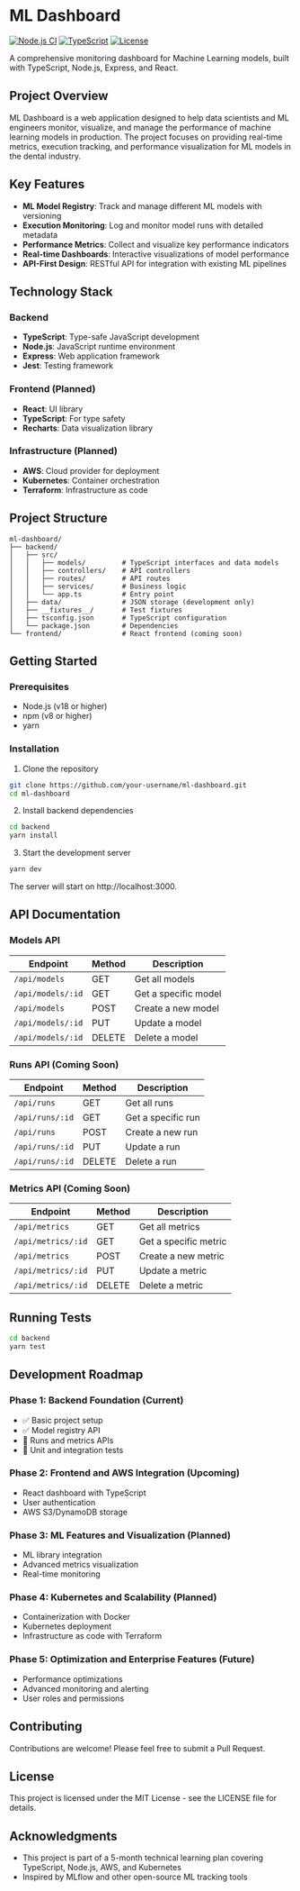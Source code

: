 # ML Dashboard

[![Node.js CI](https://github.com/ferdef/ml-dashboard/actions/workflows/ci.yml/badge.svg)](https://github.com/ferdef/ml-dashboard/actions/workflows/ci.yml)
[![TypeScript](https://img.shields.io/badge/TypeScript-5.0-blue)](https://www.typescriptlang.org/)
[![License](https://img.shields.io/badge/License-MIT-green.svg)](LICENSE)

A comprehensive monitoring dashboard for Machine Learning models, built with TypeScript, Node.js, Express, and React.

## Project Overview

ML Dashboard is a web application designed to help data scientists and ML engineers monitor, visualize, and manage the performance of machine learning models in production. The project focuses on providing real-time metrics, execution tracking, and performance visualization for ML models in the dental industry.

## Key Features

- **ML Model Registry**: Track and manage different ML models with versioning
- **Execution Monitoring**: Log and monitor model runs with detailed metadata
- **Performance Metrics**: Collect and visualize key performance indicators
- **Real-time Dashboards**: Interactive visualizations of model performance
- **API-First Design**: RESTful API for integration with existing ML pipelines

## Technology Stack

### Backend
- **TypeScript**: Type-safe JavaScript development
- **Node.js**: JavaScript runtime environment
- **Express**: Web application framework
- **Jest**: Testing framework

### Frontend (Planned)
- **React**: UI library
- **TypeScript**: For type safety
- **Recharts**: Data visualization library

### Infrastructure (Planned)
- **AWS**: Cloud provider for deployment
- **Kubernetes**: Container orchestration
- **Terraform**: Infrastructure as code

## Project Structure

```
ml-dashboard/
├── backend/
│   ├── src/
│   │   ├── models/         # TypeScript interfaces and data models
│   │   ├── controllers/    # API controllers
│   │   ├── routes/         # API routes
│   │   ├── services/       # Business logic
│   │   └── app.ts          # Entry point
│   ├── data/               # JSON storage (development only)
│   ├── __fixtures__/       # Test fixtures
│   ├── tsconfig.json       # TypeScript configuration
│   └── package.json        # Dependencies
└── frontend/               # React frontend (coming soon)
```

## Getting Started

### Prerequisites
- Node.js (v18 or higher)
- npm (v8 or higher)
- yarn

### Installation

1. Clone the repository
```bash
git clone https://github.com/your-username/ml-dashboard.git
cd ml-dashboard
```

2. Install backend dependencies
```bash
cd backend
yarn install
```

3. Start the development server
```bash
yarn dev
```

The server will start on http://localhost:3000.

## API Documentation

### Models API

| Endpoint | Method | Description |
|----------|--------|-------------|
| `/api/models` | GET | Get all models |
| `/api/models/:id` | GET | Get a specific model |
| `/api/models` | POST | Create a new model |
| `/api/models/:id` | PUT | Update a model |
| `/api/models/:id` | DELETE | Delete a model |

### Runs API (Coming Soon)

| Endpoint | Method | Description |
|----------|--------|-------------|
| `/api/runs` | GET | Get all runs |
| `/api/runs/:id` | GET | Get a specific run |
| `/api/runs` | POST | Create a new run |
| `/api/runs/:id` | PUT | Update a run |
| `/api/runs/:id` | DELETE | Delete a run |

### Metrics API (Coming Soon)

| Endpoint | Method | Description |
|----------|--------|-------------|
| `/api/metrics` | GET | Get all metrics |
| `/api/metrics/:id` | GET | Get a specific metric |
| `/api/metrics` | POST | Create a new metric |
| `/api/metrics/:id` | PUT | Update a metric |
| `/api/metrics/:id` | DELETE | Delete a metric |

## Running Tests

```bash
cd backend
yarn test
```

## Development Roadmap

### Phase 1: Backend Foundation (Current)
- ✅ Basic project setup
- ✅ Model registry API
- 🔄 Runs and metrics APIs
- 🔄 Unit and integration tests

### Phase 2: Frontend and AWS Integration (Upcoming)
- React dashboard with TypeScript
- User authentication
- AWS S3/DynamoDB storage

### Phase 3: ML Features and Visualization (Planned)
- ML library integration
- Advanced metrics visualization
- Real-time monitoring

### Phase 4: Kubernetes and Scalability (Planned)
- Containerization with Docker
- Kubernetes deployment
- Infrastructure as code with Terraform

### Phase 5: Optimization and Enterprise Features (Future)
- Performance optimizations
- Advanced monitoring and alerting
- User roles and permissions

## Contributing

Contributions are welcome! Please feel free to submit a Pull Request.

## License

This project is licensed under the MIT License - see the LICENSE file for details.

## Acknowledgments

- This project is part of a 5-month technical learning plan covering TypeScript, Node.js, AWS, and Kubernetes
- Inspired by MLflow and other open-source ML tracking tools

